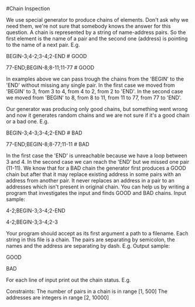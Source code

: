 #Chain Inspection

 We use special generator to produce chains of elements. Don't ask why we need them, we're not sure that somebody knows the answer for this question. A chain is represented by a string of name-address pairs. So the first element is the name of a pair and the second one (address) is pointing to the name of a next pair. E.g.

BEGIN-3;4-2;3-4;2-END # GOOD

77-END;BEGIN-8;8-11;11-77 # GOOD

In examples above we can pass trough the chains from the 'BEGIN' to the 'END' without missing any single pair. In the first case we moved from 'BEGIN' to 3, from 3 to 4, from 4 to 2, from 2 to 'END'. In the second case we moved from 'BEGIN' to 8, from 8 to 11, from 11 to 77, from 77 to 'END'.

Our generator was producing only good chains, but something went wrong and now it generates random chains and we are not sure if it's a good chain or a bad one. E.g.

BEGIN-3;4-3;3-4;2-END # BAD

77-END;BEGIN-8;8-77;11-11 # BAD

In the first case the 'END' is unreachable because we have a loop between 3 and 4.
In the second case we can reach the 'END' but we missed one pair (11-11).
We know that for a BAD chain the generator first produces a GOOD chain but after that it may replace existing address in some pairs with an address from another pair. It never replaces an address in a pair to an addresses which isn't present in original chain.
You can help us by writing a program that investigates the input and finds GOOD and BAD chains.
Input sample:

4-2;BEGIN-3;3-4;2-END

4-2;BEGIN-3;3-4;2-3

Your program should accept as its first argument a path to a filename. Each string in this file is a chain. The pairs are separating by semicolon, the names and the address are separating by dash. E.g.
Output sample:

GOOD

BAD

For each line of input print out the chain status. E.g.

Constraints:
The number of pairs in a chain is in range [1, 500]
The addresses are integers in range [2, 10000] 
